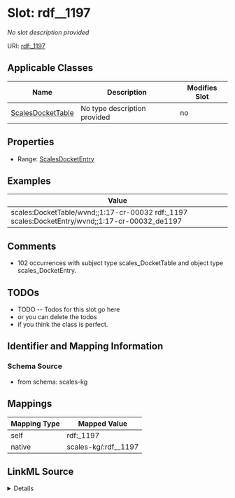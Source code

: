 

# Slot: rdf__1197


_No slot description provided_





URI: [rdf:_1197](http://www.w3.org/1999/02/22-rdf-syntax-ns#_1197)



<!-- no inheritance hierarchy -->





## Applicable Classes

| Name | Description | Modifies Slot |
| --- | --- | --- |
| [ScalesDocketTable](../classes/ScalesDocketTable.md) | No type description provided |  no  |







## Properties

* Range: [ScalesDocketEntry](../classes/ScalesDocketEntry.md)






## Examples

| Value |
| --- |
| scales:DocketTable/wvnd;;1:17-cr-00032 rdf:_1197 scales:DocketEntry/wvnd;;1:17-cr-00032_de1197 |

## Comments

* 102 occurrences with subject type scales_DocketTable and object type scales_DocketEntry.

## TODOs

* TODO -- Todos for this slot go here
* or you can delete the todos
* if you think the class is perfect.

## Identifier and Mapping Information







### Schema Source


* from schema: scales-kg




## Mappings

| Mapping Type | Mapped Value |
| ---  | ---  |
| self | rdf:_1197 |
| native | scales-kg/:rdf__1197 |




## LinkML Source

<details>
```yaml
name: rdf__1197
description: No slot description provided
todos:
- TODO -- Todos for this slot go here
- or you can delete the todos
- if you think the class is perfect.
comments:
- 102 occurrences with subject type scales_DocketTable and object type scales_DocketEntry.
examples:
- value: scales:DocketTable/wvnd;;1:17-cr-00032 rdf:_1197 scales:DocketEntry/wvnd;;1:17-cr-00032_de1197
from_schema: scales-kg
rank: 1000
slot_uri: rdf:_1197
alias: rdf__1197
domain_of:
- scales_DocketTable
range: scales_DocketEntry

```
</details>